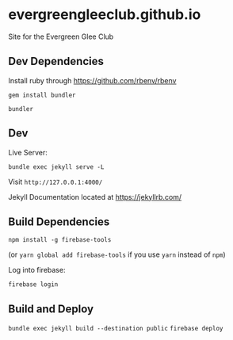 # evergreengleeclub.github.io
Site for the Evergreen Glee Club


## Dev Dependencies

Install ruby through https://github.com/rbenv/rbenv

`gem install bundler`

`bundler`

## Dev
Live Server:

`bundle exec jekyll serve -L`

Visit `http://127.0.0.1:4000/`

Jekyll Documentation located at https://jekyllrb.com/

## Build Dependencies
`npm install -g firebase-tools`

(or `yarn global add firebase-tools` if you use `yarn` instead of `npm`)

Log into firebase:

`firebase login`

## Build and Deploy
   `bundle exec jekyll build --destination public`
`firebase deploy`